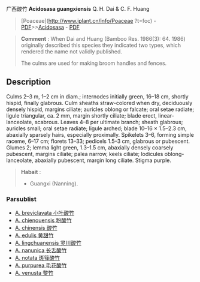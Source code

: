广西酸竹 **Acidosasa guangxiensis** Q. H. Dai & C. F. Huang

> [Poaceae](http://www.iplant.cn/info/Poaceae ?t=foc) - [PDF](http://iplant.cn/foc/pdf/Poaceae.pdf)>>[Acidosasa](Acidosasa-酸竹属.md) - [PDF](http://www.iplant.cn/foc/pdf/Acidosasa.pdf)

> **Comment** : 
> When Dai and Huang (Bamboo Res. 1986(3): 64. 1986) originally described this species they indicated two types, which rendered the name not validly published.
>
> The culms are used for making broom handles and fences.

## Description

Culms 2–3 m, 1–2 cm in diam.; internodes initially green, 16–18 cm, shortly hispid, finally glabrous. Culm sheaths straw-colored when dry, deciduously densely hispid, margins ciliate; auricles oblong or falcate; oral setae radiate; ligule triangular, ca. 2 mm, margin shortly ciliate; blade erect, linear-lanceolate, scabrous. Leaves 4–8 per ultimate branch; sheath glabrous; auricles small; oral setae radiate; ligule arched; blade 10–16 × 1.5–2.3 cm, abaxially sparsely hairs, especially proximally. Spikelets 3–6, forming simple raceme, 6–17 cm; florets 13–33; pedicels 1.5–3 cm, glabrous or pubescent. Glumes 2; lemma light green, 1.3–1.5 cm, abaxially densely coarsely pubescent, margins ciliate; palea narrow, keels ciliate; lodicules oblong-lanceolate, abaxially pubescent, margin long ciliate. Stigma purple.

> **Habait** : 
>* Guangxi (Nanning).

### Parsublist

* [A.  breviclavata  小叶酸竹](Acidosasa-breviclavata-小叶酸竹.md)
* [A.  chienouensis  粉酸竹](Acidosasa-chienouensis-粉酸竹.md)
* [A.  chinensis  酸竹](Acidosasa-chinensis-酸竹.md)
* [A.  edulis  黄甜竹](Acidosasa-edulis-黄甜竹.md)
* [A.  lingchuanensis  灵川酸竹](Acidosasa-lingchuanensis-灵川酸竹.md)
* [A.  nanunica  长舌酸竹](Acidosasa-nanunica-长舌酸竹.md)
* [A.  notata  斑箨酸竹](Acidosasa-notata-斑箨酸竹.md)
* [A.  purpurea  毛花酸竹](Acidosasa-purpurea-毛花酸竹.md)
* [A.  venusta  黎竹](Acidosasa-venusta-黎竹.md)
